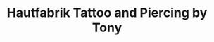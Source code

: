 ---
title: "Hautfabrik Tattoo and Piercing by Tony"
url: /roedermark/hautfabrik-tattoo-and-piercing-by-tony/
shop: Tattoo
---